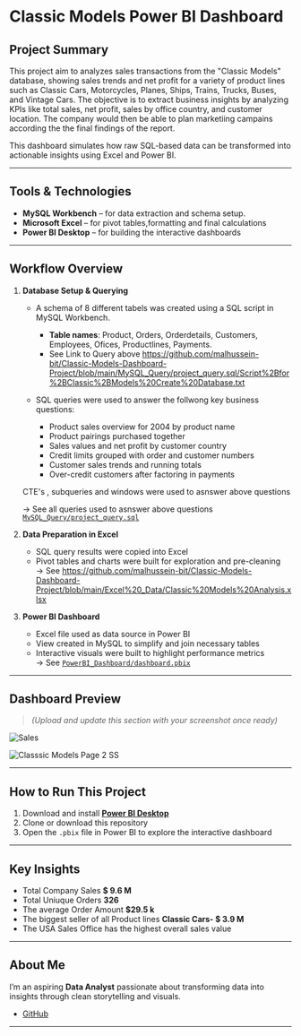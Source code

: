 #  Classic Models Power BI Dashboard

##  Project Summary

This project aim to analyzes sales transactions from the "Classic Models" database, showing sales trends and net profit for a variety of product lines such as Classic Cars, Motorcycles, Planes, Ships, Trains, Trucks, Buses, and Vintage Cars. The objective is to extract business insights by analyzing KPIs like total sales, net profit, sales by office country, and customer location.
The company would then be able to plan marketiing campains according the the final findings of the report.

This dashboard simulates how raw SQL-based data can be transformed into actionable insights using Excel and Power BI.

---

##  Tools & Technologies

- **MySQL Workbench** – for data extraction and schema setup.
- **Microsoft Excel** – for pivot tables,formatting and final calculations
- **Power BI Desktop** – for building the interactive dashboards

---

##  Workflow Overview

1. **Database Setup & Querying**  
   - A schema of 8 different tabels was created using a SQL script in MySQL Workbench.
      - **Table names**: Product, Orders, Orderdetails, Customers, Employees, Ofices, Productlines, Payments.
      - See Link to Query above  https://github.com/malhussein-bit/Classic-Models-Dashboard-Project/blob/main/MySQL_Query/project_query.sql/Script%2Bfor%2BClassic%2BModels%20Create%20Database.txt
        
   - SQL queries were used to answer the follwong key business questions:
     
     - Product sales overview for 2004 by product name
     - Product pairings purchased together
     - Sales values and net profit by customer country
     - Credit limits grouped with order and customer numbers
     - Customer sales trends and running totals
     - Over-credit customers after factoring in payments
    
    CTE's , subqueries and windows were used to asnswer above questions 

   → See all queries used to asnswer above questions [`MySQL_Query/project_query.sql`](./MySQL_Query/project_query.sql)

2. **Data Preparation in Excel**  
   - SQL query results were copied into Excel
   - Pivot tables and charts were built for exploration and pre-cleaning  
   → See https://github.com/malhussein-bit/Classic-Models-Dashboard-Project/blob/main/Excel%20_Data/Classic%20Models%20Analysis.xlsx


3. **Power BI Dashboard**  
   - Excel file used as data source in Power BI
   - View created in MySQL to simplify and join necessary tables
   - Interactive visuals were built to highlight performance metrics  
   → See [`PowerBI_Dashboard/dashboard.pbix`](./PowerBI_Dashboard/dashboard.pbix)

---

##  Dashboard Preview

> _(Upload and update this section with your screenshot once ready)_




![Sales](https://github.com/user-attachments/assets/f5c062fa-ff5a-41f2-9f83-3a74606978d0)



![Classsic Models Page 2 SS](https://github.com/user-attachments/assets/ccb74a42-ab12-496f-b4c4-e4b102953f1d)

---



##  How to Run This Project

1. Download and install **[Power BI Desktop](https://powerbi.microsoft.com/en-us/desktop/)**
2. Clone or download this repository
3. Open the `.pbix` file in Power BI to explore the interactive dashboard

---

##  Key Insights

- Total Company Sales  **$ 9.6 M**
- Total Uniuque Orders  **326**
- The average Order Amount **$29.5 k**
- The biggest seller of all Product lines **Classic Cars- $ 3.9 M**
- The USA Sales Office has the highest overall sales value
  
---

##  About Me

I’m an aspiring **Data Analyst** passionate about transforming data into insights through clean storytelling and visuals.

-  [GitHub](https://github.com/malhussein-bit)

---

